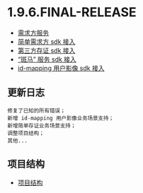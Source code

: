 
# 1.9.6.FINAL-RELEASE

* [需求方服务](DEPLOY.md)
* [简单需求方 sdk 接入](SDK-DEPENDANCY-CORE.md)
* [第三方存证 sdk 接入](SDK-DEPENDANCY-CERTIFICATION.md)
* [“斑马” 服务 sdk 接入](SDK-DEPENDANCY-ZEBRA.md)
* [id-mapping 用户影像 sdk 接入](SDK-DEPENDANCY-IDMAPPING.md)

## 更新日志

``` plaintext
修复了已知的所有错误；
新增 id-mapping 用户影像业务场景支持；
新增简单存证业务场景支持；
调整项目结构；
其他...
```

## 项目结构

* [项目结构](../shared/consumer-struct.1.0.md)
